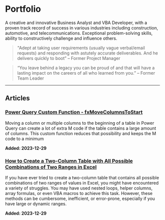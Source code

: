 # Portfolio
 
A creative and innovative Business Analyst and VBA Developer, with a proven track record of success in various industries including construction, automotive, and telecommunications. Exceptional problem-solving skills, ability to constructively challenge and influence others.

> "Adept at taking user requirements (usually vague verbal/email requests) and responding with astutely accurate deliverables. And he delivers quickly to boot” – Former Project Manager

> “You leave behind a legacy you can be proud of and that will have a lasting impact on the careers of all who learned from you.” – Former Team Leader

---

## Articles

### [Power Query Custom Function - fxMoveColumnsToStart](https://github.com/gfcox1970/power-query-functions)

Moving a column or multiple columns to the beginning of a table in Power Query can create a lot of extra M code if the table contains a large amount of columns. This custom function reduces that possibility and keeps the M code to a minimum

**Added: 2023-12-29**

### [How to Create a Two-Column Table with All Possible Combinations of Two Ranges in Excel](https://github.com/gfcox1970/excel-lambda)

If you have ever tried to create a two-column table that contains all possible combinations of two ranges of values in Excel, you might have encountered a variety of struggles. You may have used nested loops, helper columns, array formulas, or even VBA macros to achieve this task. However, these methods can be cumbersome, inefficient, or error-prone, especially if you have large or dynamic ranges.

**Added: 2023-12-29**

